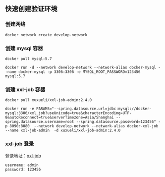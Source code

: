 ## 快速创建验证环境

### 创建网络
```shell
docker network create develop-network
```

### 创建 mysql 容器

```shell
docker pull mysql:5.7

docker run -d --network develop-network --network-alias docker-mysql --name docker-mysql -p 3306:3306 -e MYSQL_ROOT_PASSWORD=123456 mysql:5.7
```

### 创建 xxl-job 容器

```shell
docker pull xuxueli/xxl-job-admin:2.4.0

docker run -e PARAMS="--spring.datasource.url=jdbc:mysql://docker-mysql:3306/xxl_job?useUnicode=true&characterEncoding=UTF-8&autoReconnect=true&serverTimezone=Asia/Shanghai --spring.datasource.username=root --spring.datasource.password=123456" -p 8090:8080  --network develop-network --network-alias docker-xxl-job --name xxl-job-admin  -d xuxueli/xxl-job-admin:2.4.0
```

### xxl-job 登录

登录地址：[xxl-job](http://127.0.0.1:8090/xxl-job-admin)

```txt
username: admin
password: 123456
```
